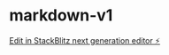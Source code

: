 # markdown-v1

[Edit in StackBlitz next generation editor ⚡️](https://stackblitz.com/~/github.com/Vat5aL/markdown-v1)